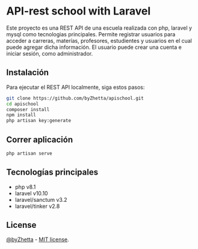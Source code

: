 # API-rest school with Laravel

Este proyecto es una REST API de una escuela realizada con php, laravel y mysql como tecnologias principales. Permite registrar usuarios para acceder a carreras, materías, profesores, estudientes y usuarios en el cual puede agregar dicha información. El usuario puede crear una cuenta e iniciar sesión, como administrador.

## Instalación

Para ejecutar el REST API localmente, siga estos pasos: 

```bash
git clone https://github.com/byZhetta/apischool.git
cd apischool
composer install
npm install
php artisan key:generate 
```

## Correr aplicación

```bash
php artisan serve
```

## Tecnologías principales

- php v8.1
- laravel v10.10
- laravel/sanctum v3.2
- laravel/tinker v2.8

## License

[@byZhetta](https://github.com/byZhetta) - [MIT license](https://opensource.org/licenses/MIT).
